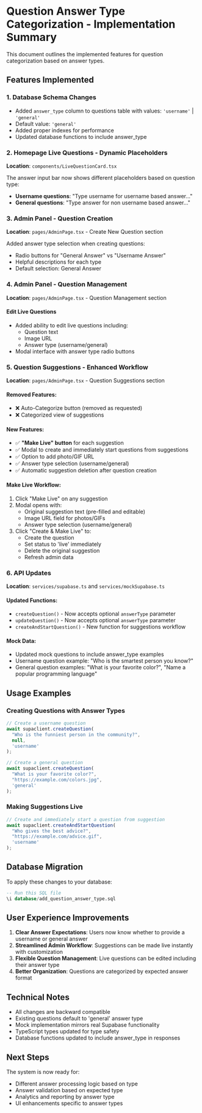 # Question Answer Type Categorization - Implementation Summary

This document outlines the implemented features for question categorization based on answer types.

## Features Implemented

### 1. Database Schema Changes
- Added `answer_type` column to questions table with values: `'username'` | `'general'`
- Default value: `'general'`
- Added proper indexes for performance
- Updated database functions to include answer_type

### 2. Homepage Live Questions - Dynamic Placeholders
**Location**: `components/LiveQuestionCard.tsx`

The answer input bar now shows different placeholders based on question type:
- **Username questions**: "Type username for username based answer..."
- **General questions**: "Type answer for non username based answer..."

### 3. Admin Panel - Question Creation
**Location**: `pages/AdminPage.tsx` - Create New Question section

Added answer type selection when creating questions:
- Radio buttons for "General Answer" vs "Username Answer"
- Helpful descriptions for each type
- Default selection: General Answer

### 4. Admin Panel - Question Management
**Location**: `pages/AdminPage.tsx` - Question Management section

#### Edit Live Questions
- Added ability to edit live questions including:
  - Question text
  - Image URL
  - Answer type (username/general)
- Modal interface with answer type radio buttons

### 5. Question Suggestions - Enhanced Workflow
**Location**: `pages/AdminPage.tsx` - Question Suggestions section

#### Removed Features:
- ❌ Auto-Categorize button (removed as requested)
- ❌ Categorized view of suggestions

#### New Features:
- ✅ **"Make Live" button** for each suggestion
- ✅ Modal to create and immediately start questions from suggestions
- ✅ Option to add photo/GIF URL
- ✅ Answer type selection (username/general)
- ✅ Automatic suggestion deletion after question creation

#### Make Live Workflow:
1. Click "Make Live" on any suggestion
2. Modal opens with:
   - Original suggestion text (pre-filled and editable)
   - Image URL field for photos/GIFs
   - Answer type selection (username/general)
3. Click "Create & Make Live" to:
   - Create the question
   - Set status to 'live' immediately
   - Delete the original suggestion
   - Refresh admin data

### 6. API Updates
**Location**: `services/supabase.ts` and `services/mockSupabase.ts`

#### Updated Functions:
- `createQuestion()` - Now accepts optional `answerType` parameter
- `updateQuestion()` - Now accepts optional `answerType` parameter
- `createAndStartQuestion()` - New function for suggestions workflow

#### Mock Data:
- Updated mock questions to include answer_type examples
- Username question example: "Who is the smartest person you know?"
- General question examples: "What is your favorite color?", "Name a popular programming language"

## Usage Examples

### Creating Questions with Answer Types

```typescript
// Create a username question
await supaclient.createQuestion(
  "Who is the funniest person in the community?",
  null,
  'username'
);

// Create a general question
await supaclient.createQuestion(
  "What is your favorite color?",
  "https://example.com/colors.jpg",
  'general'
);
```

### Making Suggestions Live

```typescript
// Create and immediately start a question from suggestion
await supaclient.createAndStartQuestion(
  "Who gives the best advice?",
  "https://example.com/advice.gif",
  'username'
);
```

## Database Migration

To apply these changes to your database:

```sql
-- Run this SQL file
\i database/add_question_answer_type.sql
```

## User Experience Improvements

1. **Clear Answer Expectations**: Users now know whether to provide a username or general answer
2. **Streamlined Admin Workflow**: Suggestions can be made live instantly with customization
3. **Flexible Question Management**: Live questions can be edited including their answer type
4. **Better Organization**: Questions are categorized by expected answer format

## Technical Notes

- All changes are backward compatible
- Existing questions default to 'general' answer type
- Mock implementation mirrors real Supabase functionality
- TypeScript types updated for type safety
- Database functions updated to include answer_type in responses

## Next Steps

The system is now ready for:
- Different answer processing logic based on type
- Answer validation based on expected type
- Analytics and reporting by answer type
- UI enhancements specific to answer types
